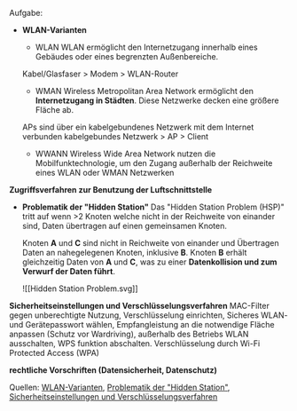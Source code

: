 
Aufgabe:
- **WLAN-Varianten**
	- WLAN
	WLAN ermöglicht den Internetzugang innerhalb eines Gebäudes oder eines begrenzten Außenbereiche.
	 
	Kabel/Glasfaser > Modem > WLAN-Router
	- WMAN
	Wireless Metropolitan Area Network ermöglicht den **Internetzugang in Städten**. Diese Netzwerke decken eine größere Fläche ab.
	
	APs sind über ein kabelgebundenes Netzwerk mit dem Internet verbunden
	kabelgebundes Netzwerk > AP > Client
	- WWANN
	Wireless Wide Area Network nutzen die Mobilfunktechnologie, um den Zugang außerhalb der Reichweite eines WLAN oder WMAN Netzwerken 

**Zugriffsverfahren zur Benutzung der Luftschnittstelle**

- **Problematik der "Hidden Station"**
	Das "Hidden Station  Problem (HSP)" tritt auf wenn >2 Knoten welche nicht in der Reichweite von einander sind, Daten übertragen auf einen gemeinsamen Knoten. 
	
	Knoten **A** und **C** sind nicht in Reichweite von einander und Übertragen Daten an nahegelegenen Knoten, inklusive **B**. Knoten **B** erhält gleichzeitig Daten von **A** und **C**, was zu einer **Datenkollision und zum Verwurf der Daten führt**.
	   
	![[Hidden Station Problem.svg]]

**Sicherheitseinstellungen und Verschlüsselungsverfahren**
	MAC-Filter gegen unberechtigte Nutzung, Verschlüsselung einrichten, Sicheres WLAN- und Gerätepasswort wählen, Empfangleistung an die notwendige Fläche anpassen (Schutz vor Wardriving), außerhalb des Betriebs WLAN ausschalten, WPS funktion abschalten.
	Verschlüsselung durch Wi-Fi Protected Access (WPA)

**rechtliche Vorschriften (Datensicherheit, Datenschutz)**



Quellen: [WLAN-Varianten](https://www.computerweekly.com/de/feature/Die-vier-verschiedenen-Arten-von-drahtlosen-Netzwerken),  [Problematik der "Hidden Station"](https://www.educative.io/answers/what-is-the-hidden-terminal-problem), [Sicherheitseinstellungen und Verschlüsselungsverfahren](https://www.telekom.de/hilfe/festnetz-internet-tv/sicherheit/wlan-sicherheit?samChecked=true)

